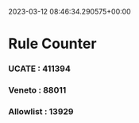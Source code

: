 2023-03-12 08:46:34.290575+00:00
# Rule Counter 
 ### UCATE : 411394

 ### Veneto : 88011

 ### Allowlist : 13929